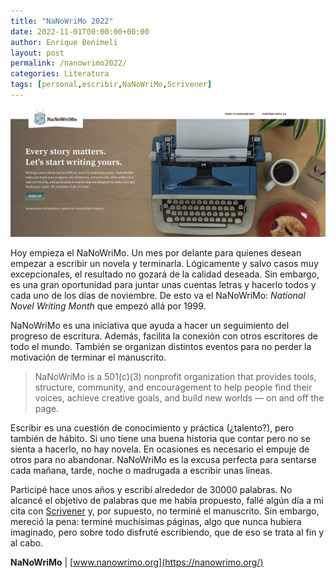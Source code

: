 ```yaml
---
title: "NaNoWriMo 2022"
date: 2022-11-01T00:00:00+00:00
author: Enrique Benimeli
layout: post
permalink: /nanowrimo2022/
categories: Literatura
tags: [personal,escribir,NaNoWriMo,Scrivener]
---
```

[![image](assets/images/posts/2022/11/nanowrimo.jpg)](https://nanowrimo.org/)

Hoy empieza el NaNoWriMo. Un mes por delante para quienes desean empezar a escribir un novela y terminarla. Lógicamente y salvo casos muy excepcionales, el resultado no gozará de la calidad deseada. Sin embargo, es una gran oportunidad para juntar unas cuentas letras y hacerlo todos y cada uno de los días de noviembre. De esto va el NaNoWriMo: *National Novel Writing Month* que empezó allá por 1999.

NaNoWriMo es una iniciativa que ayuda a hacer un seguimiento del progreso de escritura. Además, facilita la conexión con otros escritores de todo el mundo. También se organizan distintos eventos para no perder la motivación de terminar el manuscrito.

> NaNoWriMo is a 501(c)(3) nonprofit organization that provides tools, structure, community, and encouragement to help people find their voices, achieve creative goals, and build new worlds — on and off the page.

Escribir es una cuestión de conocimiento y práctica (¿talento?), pero también de hábito. Si uno tiene una buena historia que contar pero no se sienta a hacerlo, no hay novela. En ocasiones es necesario el empuje de otros para no abandonar. NaNoWriMo es la excusa perfecta para sentarse cada mañana, tarde, noche o madrugada a escribir unas líneas.

Participé hace unos años y escribí alrededor de 30000 palabras. No alcancé el objetivo de palabras que me había propuesto, fallé algún día a mi cita con [Scrivener](https://www.literatureandlatte.com/scrivener/overview) y, por supuesto, no terminé el manuscrito. Sin embargo, mereció la pena: terminé muchísimas páginas, algo que nunca hubiera imaginado, pero sobre todo disfruté escribiendo, que de eso se trata al fin y al cabo.

**NaNoWriMo** \| [www.nanowrimo.org](https://nanowrimo.org/)
